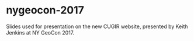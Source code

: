 # nygeocon-2017

Slides used for presentation on the new CUGIR website, presented by Keith Jenkins at NY GeoCon 2017.
